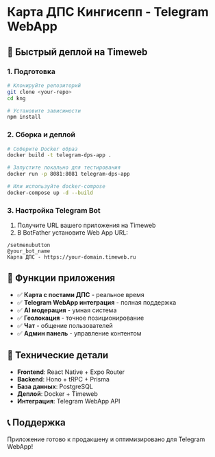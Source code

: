 # Карта ДПС Кингисепп - Telegram WebApp

## 🚀 Быстрый деплой на Timeweb

### 1. Подготовка
```bash
# Клонируйте репозиторий
git clone <your-repo>
cd kng

# Установите зависимости
npm install
```

### 2. Сборка и деплой
```bash
# Соберите Docker образ
docker build -t telegram-dps-app .

# Запустите локально для тестирования
docker run -p 8081:8081 telegram-dps-app

# Или используйте docker-compose
docker-compose up -d --build
```

### 3. Настройка Telegram Bot
1. Получите URL вашего приложения на Timeweb
2. В BotFather установите Web App URL:
```
/setmenubutton
@your_bot_name
Карта ДПС - https://your-domain.timeweb.ru
```

## 📱 Функции приложения

- ✅ **Карта с постами ДПС** - реальное время
- ✅ **Telegram WebApp интеграция** - полная поддержка
- ✅ **AI модерация** - умная система
- ✅ **Геолокация** - точное позиционирование
- ✅ **Чат** - общение пользователей
- ✅ **Админ панель** - управление контентом

## 🔧 Технические детали

- **Frontend**: React Native + Expo Router
- **Backend**: Hono + tRPC + Prisma
- **База данных**: PostgreSQL
- **Деплой**: Docker + Timeweb
- **Интеграция**: Telegram WebApp API

## 📞 Поддержка

Приложение готово к продакшену и оптимизировано для Telegram WebApp!